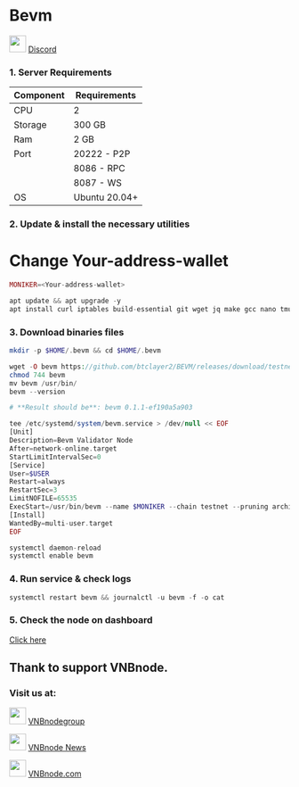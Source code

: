 # Bevm
<img src="https://github.com/vnbnode/VNBnode-Guides/assets/76662222/7724db8a-a28e-452b-8431-ed5a748ba9bd" width="30"/> <a href="https://discord.gg/uBnrqrHBhD" target="_blank">Discord</a>
### 1. Server Requirements
| Component   |  Requirements  |
|-------------|----------------|
| CPU         | 2              |
| Storage     | 300 GB         |
| Ram         | 2 GB           |
| Port        | 20222 - P2P    |
|             | 8086 - RPC     |
|             | 8087 - WS      |
| OS          | Ubuntu 20.04+  |
### 2. Update & install the necessary utilities

# Change Your-address-wallet
```php
MONIKER=<Your-address-wallet>
```
```php
apt update && apt upgrade -y
apt install curl iptables build-essential git wget jq make gcc nano tmux htop nvme-cli pkg-config libssl-dev libleveldb-dev libgmp3-dev tar clang bsdmainutils ncdu unzip llvm libudev-dev make protobuf-compiler -y
```
### 3. Download binaries files
```php
mkdir -p $HOME/.bevm && cd $HOME/.bevm
```
```php
wget -O bevm https://github.com/btclayer2/BEVM/releases/download/testnet-v0.1.1/bevm-v0.1.1-ubuntu20.04
chmod 744 bevm
mv bevm /usr/bin/
bevm --version
```
```php
# **Result should be**: bevm 0.1.1-ef190a5a903
```
```php
tee /etc/systemd/system/bevm.service > /dev/null << EOF
[Unit]
Description=Bevm Validator Node
After=network-online.target
StartLimitIntervalSec=0
[Service]
User=$USER
Restart=always
RestartSec=3
LimitNOFILE=65535
ExecStart=/usr/bin/bevm --name $MONIKER --chain testnet --pruning archive --telemetry-url "wss://telemetry.polkadot.io/submit 0"
[Install]
WantedBy=multi-user.target
EOF
```
```php
systemctl daemon-reload
systemctl enable bevm
```
### 4. Run service & check logs
```php
systemctl restart bevm && journalctl -u bevm -f -o cat
```
### 5. Check the node on dashboard
[Click here](https://telemetry.bevm.io/#/0x41cfeafc7177775a0e838b3725a0178b89ebf5dde1b5f766becbf975a24e297b) 

## Thank to support VNBnode.
### Visit us at:

<img src="https://user-images.githubusercontent.com/50621007/183283867-56b4d69f-bc6e-4939-b00a-72aa019d1aea.png" width="30"/> <a href="https://t.me/VNBnodegroup" target="_blank">VNBnodegroup</a>

<img src="https://user-images.githubusercontent.com/50621007/183283867-56b4d69f-bc6e-4939-b00a-72aa019d1aea.png" width="30"/> <a href="https://t.me/Vnbnode" target="_blank">VNBnode News</a>

<img src="https://github.com/vnbnode/binaries/blob/main/Logo/VNBnode.jpg" width="30"/> <a href="https://VNBnode.com" target="_blank">VNBnode.com</a>

